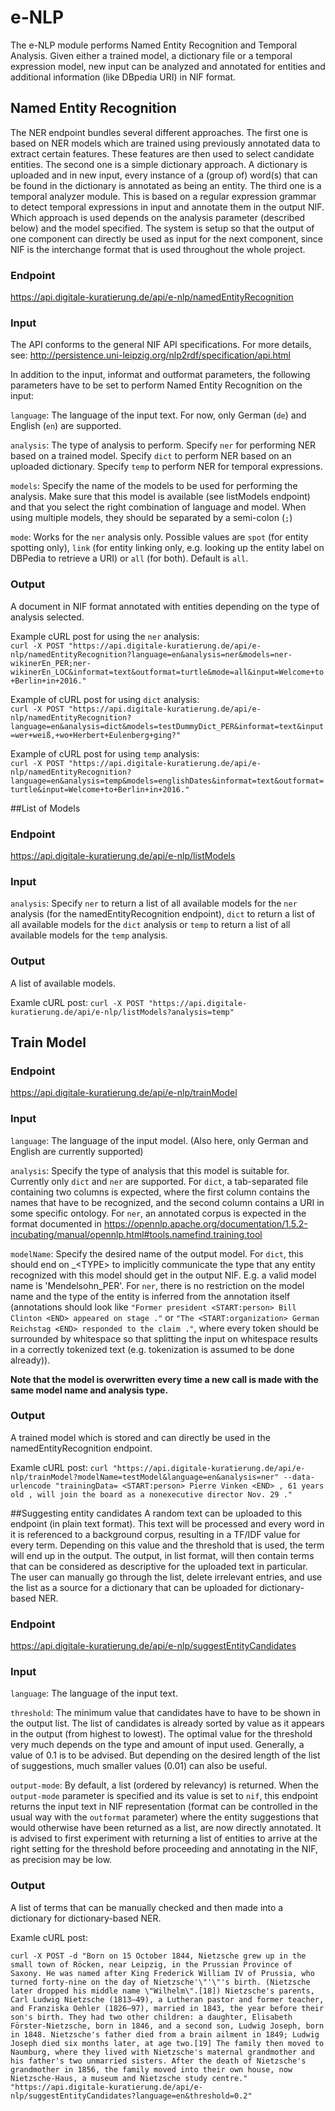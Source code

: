 # e-NLP


The e-NLP module performs Named Entity Recognition and Temporal Analysis. Given either a trained model, a dictionary file or a temporal expression model, new input can be analyzed and annotated for entities and additional information (like DBpedia URI) in NIF format.

## Named Entity Recognition
The NER endpoint bundles several different approaches. 
The first one is based on NER models which are trained using previously annotated data to extract certain features. These features are then used to select candidate entities. The second one is a simple dictionary approach. A dictionary is uploaded and in new input, every instance of a (group of) word(s) that can be found in the dictionary is annotated as being an entity. 
The third one is a temporal analyzer module. This is based on a regular expression grammar to detect temporal expressions in input and annotate them in the output NIF.
Which approach is used depends on the analysis parameter (described below) and the model specified.
The system is setup so that the output of one component can directly be used as input for the next component, since NIF is the interchange format that is used throughout the whole project.

### Endpoint

https://api.digitale-kuratierung.de/api/e-nlp/namedEntityRecognition

### Input
The API conforms to the general NIF API specifications. For more details, see: http://persistence.uni-leipzig.org/nlp2rdf/specification/api.html

In addition to the input, informat and outformat parameters, the following parameters have to be set to perform Named Entity Recognition on the input:  
  
`language`: The language of the input text. For now, only German (`de`) and English (`en`) are supported.  
  
`analysis`: The type of analysis to perform. Specify `ner` for performing NER based on a trained model. Specify `dict` to perform NER based on an uploaded dictionary. Specify `temp` to perform NER for temporal expressions.  
  
`models`: Specify the name of the models to be used for performing the analysis. Make sure that this model is available (see listModels endpoint) and that you select the right combination of language and model. When using multiple models, they should be separated by a semi-colon (`;`)
  

`mode`: Works for the `ner` analysis only. Possible values are `spot` (for entity spotting only), `link` (for entity linking only, e.g. looking up the entity label on DBPedia to retrieve a URI) or `all` (for both). Default is `all`.



### Output
A document in NIF format annotated with entities depending on the type of analysis selected.

Example cURL post for using the `ner` analysis:  
`curl -X POST "https://api.digitale-kuratierung.de/api/e-nlp/namedEntityRecognition?language=en&analysis=ner&models=ner-wikinerEn_PER;ner-wikinerEn_LOC&informat=text&outformat=turtle&mode=all&input=Welcome+to+Berlin+in+2016."`

Example of cURL post for using `dict` analysis:  
`curl -X POST "https://api.digitale-kuratierung.de/api/e-nlp/namedEntityRecognition?language=en&analysis=dict&models=testDummyDict_PER&informat=text&input=wer+weiß,+wo+Herbert+Eulenberg+ging?"`


Example of cURL post for using `temp` analysis:  
`curl -X POST "https://api.digitale-kuratierung.de/api/e-nlp/namedEntityRecognition?language=en&analysis=temp&models=englishDates&informat=text&outformat=turtle&input=Welcome+to+Berlin+in+2016."`

##List of Models

### Endpoint

https://api.digitale-kuratierung.de/api/e-nlp/listModels

### Input
`analysis`: Specify `ner` to return a list of all available models for the `ner` analysis (for the namedEntityRecognition endpoint), `dict` to return a list of all available models for the `dict` analysis or `temp` to return a list of all available models for the `temp` analysis.

### Output
A list of available models.

Examle cURL post:
`curl -X POST "https://api.digitale-kuratierung.de/api/e-nlp/listModels?analysis=temp"`

## Train Model

### Endpoint

https://api.digitale-kuratierung.de/api/e-nlp/trainModel

### Input
`language`: The language of the input model. (Also here, only German and English are currently supported)

`analysis`: Specify the type of analysis that this model is suitable for. Currently only `dict` and `ner` are supported. For `dict`, a tab-separated file containing two columns is expected, where the first column contains the names that have to be recognized, and the second column contains a URI in some specific ontology. For `ner`, an annotated corpus is expected in the format documented in https://opennlp.apache.org/documentation/1.5.2-incubating/manual/opennlp.html#tools.namefind.training.tool

`modelName`: Specify the desired name of the output model. For `dict`, this should end on _&lt;TYPE&gt; to implicitly communicate the type that any entity recognized with this model should get in the output NIF. E.g. a valid model name is 'Mendelsohn_PER'. For `ner`, there is no restriction on the model name and the type of the entity is inferred from the annotation itself (annotations should look like ```"Former president <START:person> Bill Clinton <END> appeared on stage ."``` or ```"The <START:organization> German Reichstag <END> responded to the claim ."```, where every token should be surrounded by whitespace so that splitting the input on whitespace results in a correctly tokenized text (e.g. tokenization is assumed to be done already)). 

**Note that the model is overwritten every time a new call is made with the same model name and analysis type.**

### Output
A trained model which is stored and can directly be used in the namedEntityRecognition endpoint.

Examle cURL post:
`curl "https://api.digitale-kuratierung.de/api/e-nlp/trainModel?modelName=testModel&language=en&analysis=ner" --data-urlencode "trainingData= <START:person> Pierre Vinken <END> , 61 years old , will join the board as a nonexecutive director Nov. 29 ."`

##Suggesting entity candidates
A random text can be uploaded to this endpoint (in plain text format). This text will be processed and every word in it is referenced to a background corpus, resulting in a TF/IDF value for every term. Depending on this value and the threshold that is used, the term will end up in the output. The output, in list format, will then contain terms that can be considered as descriptive for the uploaded text in particular. The user can manually go through the list, delete irrelevant entries, and use the list as a source for a dictionary that can be uploaded for dictionary-based NER.

### Endpoint

https://api.digitale-kuratierung.de/api/e-nlp/suggestEntityCandidates

### Input
`language`: The language of the input text.

`threshold`: The minimum value that candidates have to have to be shown in the output list. The list of candidates is already sorted by value as it appears in the output (from highest to lowest). The optimal value for the threshold very much depends on the type and amount of input used. Generally, a value of 0.1 is to be advised. But depending on the desired length of the list of suggestions, much smaller values (0.01) can also be useful.

`output-mode`: By default, a list (ordered by relevancy) is returned. When the `output-mode` parameter is specified and its value is set to `nif`, this endpoint returns the input text in NIF representation (format can be controlled in the usual way with the `outformat` parameter) where the entity suggestions that would otherwise have been returned as a list, are now directly annotated. It is advised to first experiment with returning a list of entities to arrive at the right setting for the threshold before proceeding and annotating in the NIF, as precision may be low.

### Output
A list of terms that can be manually checked and then made into a dictionary for dictionary-based NER.

Examle cURL post:
```
curl -X POST -d "Born on 15 October 1844, Nietzsche grew up in the small town of Röcken, near Leipzig, in the Prussian Province of Saxony. He was named after King Frederick William IV of Prussia, who turned forty-nine on the day of Nietzsche'\"'\"'s birth. (Nietzsche later dropped his middle name \"Wilhelm\".[18]) Nietzsche's parents, Carl Ludwig Nietzsche (1813–49), a Lutheran pastor and former teacher, and Franziska Oehler (1826–97), married in 1843, the year before their son's birth. They had two other children: a daughter, Elisabeth Förster-Nietzsche, born in 1846, and a second son, Ludwig Joseph, born in 1848. Nietzsche's father died from a brain ailment in 1849; Ludwig Joseph died six months later, at age two.[19] The family then moved to Naumburg, where they lived with Nietzsche's maternal grandmother and his father's two unmarried sisters. After the death of Nietzsche's grandmother in 1856, the family moved into their own house, now Nietzsche-Haus, a museum and Nietzsche study centre." "https://api.digitale-kuratierung.de/api/e-nlp/suggestEntityCandidates?language=en&threshold=0.2"
```

